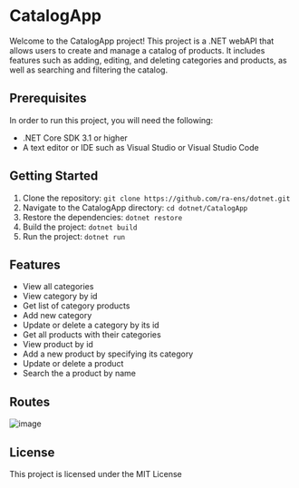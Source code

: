 # CatalogApp
Welcome to the CatalogApp project! This project is a .NET webAPI that allows users to create and manage a catalog of products. 
It includes features such as adding, editing, and deleting categories and products, as well as searching and filtering the catalog.

## Prerequisites
In order to run this project, you will need the following:

- .NET Core SDK 3.1 or higher
- A text editor or IDE such as Visual Studio or Visual Studio Code

## Getting Started
1. Clone the repository: `git clone https://github.com/ra-ens/dotnet.git`
2. Navigate to the CatalogApp directory: `cd dotnet/CatalogApp`
3. Restore the dependencies: `dotnet restore`
4. Build the project: `dotnet build`
5. Run the project: `dotnet run`

## Features
- View all categories
- View category by id
- Get list of category products
- Add new category
- Update or delete a category by its id
- Get all products with their categories
- View product by id
- Add a new product by specifying its category
- Update or delete a product
- Search the a product by name

## Routes
![image](https://user-images.githubusercontent.com/96893314/208266743-fa2b2552-203c-4249-bf02-b8c54ac4a9e4.png)


## License
This project is licensed under the MIT License

